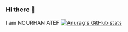 ### Hi there 👋

I am NOURHAN ATEF
[![Anurag's GitHub stats](https://github-readme-stats.vercel.app/api?username=Nourhaan-Atef)](https://github.com/anuraghazra/github-readme-stats)
